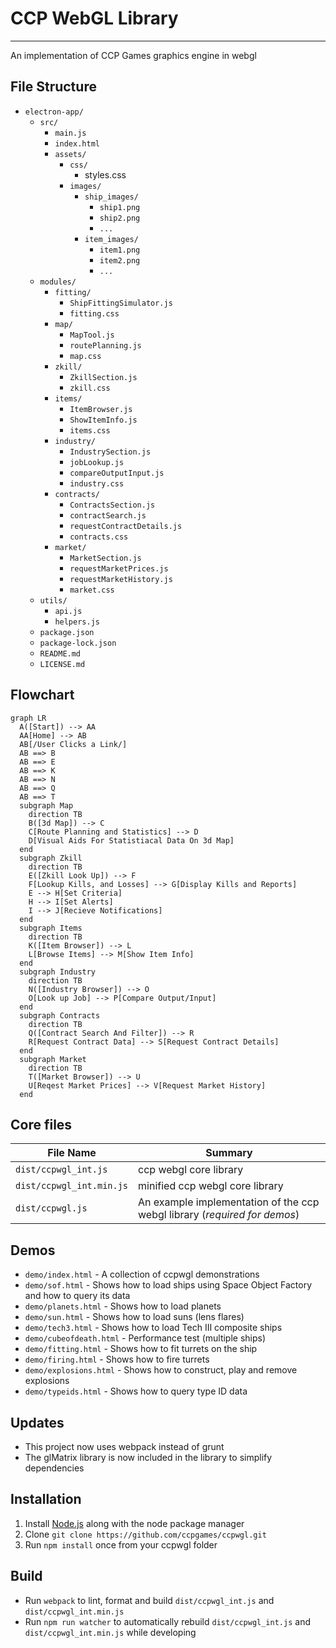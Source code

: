 # CCP WebGL Library

---

An implementation of CCP Games graphics engine in webgl

## File Structure

- `electron-app/`
  - `src/`
    - `main.js`
    - `index.html`
    - `assets/`
      - `css/`
        - styles.css
      - `images/`
        - `ship_images/`
          - `ship1.png`
          - `ship2.png`
          - `...`
        - `item_images/`
          - `item1.png`
          - `item2.png`
          - `...`
  - `modules/`
    - `fitting/`
      - `ShipFittingSimulator.js`
      - `fitting.css`
    - `map/`
      - `MapTool.js`
      - `routePlanning.js`
      - `map.css`
    - `zkill/`
      - `ZkillSection.js`
      - `zkill.css`
    - `items/`
      - `ItemBrowser.js`
      - `ShowItemInfo.js`
      - `items.css`
    - `industry/`
      - `IndustrySection.js`
      - `jobLookup.js`
      - `compareOutputInput.js`
      - `industry.css`
    - `contracts/`
      - `ContractsSection.js`
      - `contractSearch.js`
      - `requestContractDetails.js`
      - `contracts.css`
    - `market/`
      - `MarketSection.js`
      - `requestMarketPrices.js`
      - `requestMarketHistory.js`
      - `market.css`
  - `utils/`
    - `api.js`
    - `helpers.js`
  - `package.json`
  - `package-lock.json`
  - `README.md`
  - `LICENSE.md`

## Flowchart

```mermaid
graph LR
  A([Start]) --> AA
  AA[Home] --> AB
  AB[/User Clicks a Link/]
  AB ==> B
  AB ==> E
  AB ==> K
  AB ==> N
  AB ==> Q
  AB ==> T
  subgraph Map
    direction TB
    B([3d Map]) --> C
    C[Route Planning and Statistics] --> D
    D[Visual Aids For Statistiacal Data On 3d Map]
  end
  subgraph Zkill
    direction TB
    E([Zkill Look Up]) --> F
    F[Lookup Kills, and Losses] --> G[Display Kills and Reports]
    E --> H[Set Criteria]
    H --> I[Set Alerts]
    I --> J[Recieve Notifications]
  end
  subgraph Items
    direction TB
    K([Item Browser]) --> L
    L[Browse Items] --> M[Show Item Info]
  end
  subgraph Industry
    direction TB
    N([Industry Browser]) --> O
    O[Look up Job] --> P[Compare Output/Input]
  end
  subgraph Contracts
    direction TB
    Q([Contract Search And Filter]) --> R
    R[Request Contract Data] --> S[Request Contract Details]
  end
  subgraph Market
    direction TB
    T([Market Browser]) --> U
    U[Reqest Market Prices] --> V[Request Market History]
  end
```

## Core files

| File Name                | Summary                                                                   |
| ------------------------ | ------------------------------------------------------------------------- |
| `dist/ccpwgl_int.js`     | ccp webgl core library                                                    |
| `dist/ccpwgl_int.min.js` | minified ccp webgl core library                                           |
| `dist/ccpwgl.js`         | An example implementation of the ccp webgl library (_required for demos_) |

## Demos

- `demo/index.html` - A collection of ccpwgl demonstrations
- `demo/sof.html` - Shows how to load ships using Space Object Factory and how to query its data
- `demo/planets.html` - Shows how to load planets
- `demo/sun.html` - Shows how to load suns (lens flares)
- `demo/tech3.html` - Shows how to load Tech III composite ships
- `demo/cubeofdeath.html` - Performance test (multiple ships)
- `demo/fitting.html` - Shows how to fit turrets on the ship
- `demo/firing.html` - Shows how to fire turrets
- `demo/explosions.html` - Shows how to construct, play and remove explosions
- `demo/typeids.html` - Shows how to query type ID data

## Updates

- This project now uses webpack instead of grunt
- The glMatrix library is now included in the library to simplify dependencies

## Installation

1. Install [Node.js](http://www.nodejs.org) along with the node package manager
2. Clone `git clone https://github.com/ccpgames/ccpwgl.git`
3. Run `npm install` once from your ccpwgl folder

## Build

- Run `webpack` to lint, format and build `dist/ccpwgl_int.js` and `dist/ccpwgl_int.min.js`
- Run `npm run watcher` to automatically rebuild `dist/ccpwgl_int.js` and `dist/ccpwgl_int.min.js` while developing
